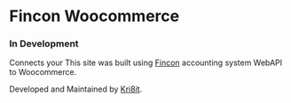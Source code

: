 # Fincon Woocommerce

### In Development

Connects your This site was built using [Fincon](https://fincon.co.za/) accounting system WebAPI to Woocommerce.

Developed and Maintained by [Kri8it](https://kri8it.com/).